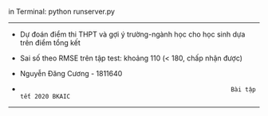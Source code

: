 in Terminal:	python runserver.py


*****************************************************************************************
* Dự đoán điểm thi THPT và gợi ý trường-ngành học cho học sinh dựa trên điểm tổng kết   
* Sai số theo RMSE trên tập test: khoảng 110 (< 180, chấp nhận được)                    
                                                                                       
* Nguyễn Đăng Cương - 1811640                                                               
*                                                                Bài tập tết 2020 BKAIC 
*****************************************************************************************
